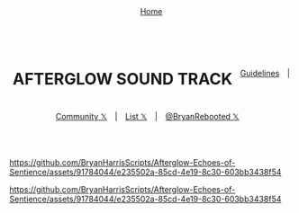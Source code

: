 <!-- Storyboard: Bryan Harris -->
<!-- ... -->

<!--![](./example_matting_workflow.png)
https://github.com/Fannovel16/ComfyUI-Video-Matting/assets/16047777/aa545ace-efdd-425b-b8b3-940274d1f851
-->

<a id="top"></a>

<div align="right" style="display: flex; flex-wrap: wrap; justify-content: center; align-items: center; gap: 1em; margin: 4em 0;">
<a href="https://github.com/BryanHarrisScripts/Afterglow-Echoes-of-Sentience/blob/main/README.md">Home</a>
</div>

<div align="center" style="display: flex; flex-wrap: wrap; justify-content: center; align-items: center; gap: 1em; margin: 4em 0;">
<h1>AFTERGLOW SOUND TRACK</h1>
<a href="https://docs.github.com/en/site-policy/github-terms/github-community-guidelines">Guidelines</a> | <a href="https://twitter.com/i/communities/1669222125591318528">Community 𝕏</a> | <a href="https://twitter.com/i/lists/1675490119095140352">List 𝕏</a> | <a href="https://twitter.com/BryanRebooted/bio" target="_blank">@BryanRebooted 𝕏</a><br><br>
</div>

https://github.com/BryanHarrisScripts/Afterglow-Echoes-of-Sentience/assets/91784044/e235502a-85cd-4e19-8c30-603bb3438f54

https://github.com/BryanHarrisScripts/Afterglow-Echoes-of-Sentience/assets/91784044/e235502a-85cd-4e19-8c30-603bb3438f54

